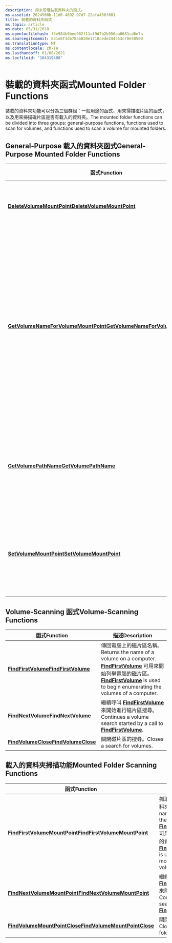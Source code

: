 ```yaml
---
description: 用來管理裝載資料夾的函式。
ms.assetid: 2624500b-11d6-4892-97d7-22efa450f681
title: 裝載的資料夾函式
ms.topic: article
ms.date: 05/31/2018
ms.openlocfilehash: f3e984b9bee902f11af9d7b2b956ea0681cd6e7a
ms.sourcegitcommit: 831e8f3db78ab820e1710cede244553c70e50500
ms.translationtype: MT
ms.contentlocale: zh-TW
ms.lasthandoff: 01/08/2021
ms.locfileid: "104319408"
---
```

# <a name="mounted-folder-functions"></a><span data-ttu-id="8125e-103">裝載的資料夾函式</span><span class="sxs-lookup"><span data-stu-id="8125e-103">Mounted Folder Functions</span></span>

<span data-ttu-id="8125e-104">裝載的資料夾功能可以分為三個群組：一般用途的函式、用來掃描磁片區的函式，以及用來掃描磁片區是否有載入的資料夾。</span><span class="sxs-lookup"><span data-stu-id="8125e-104">The mounted folder functions can be divided into three groups: general-purpose functions, functions used to scan for volumes, and functions used to scan a volume for mounted folders.</span></span>

## <a name="general-purpose-mounted-folder-functions"></a><span data-ttu-id="8125e-105">General-Purpose 載入的資料夾函式</span><span class="sxs-lookup"><span data-stu-id="8125e-105">General-Purpose Mounted Folder Functions</span></span>



| <span data-ttu-id="8125e-106">函式</span><span class="sxs-lookup"><span data-stu-id="8125e-106">Function</span></span>                                                                     | <span data-ttu-id="8125e-107">描述</span><span class="sxs-lookup"><span data-stu-id="8125e-107">Description</span></span>                                                                                                                                                 |
|------------------------------------------------------------------------------|-------------------------------------------------------------------------------------------------------------------------------------------------------------|
| [<span data-ttu-id="8125e-108">**DeleteVolumeMountPoint**</span><span class="sxs-lookup"><span data-stu-id="8125e-108">**DeleteVolumeMountPoint**</span></span>](/windows/desktop/api/FileAPI/nf-fileapi-deletevolumemountpointw)                     | <span data-ttu-id="8125e-109">刪除磁碟機號或掛接的資料夾。</span><span class="sxs-lookup"><span data-stu-id="8125e-109">Deletes a drive letter or mounted folder.</span></span>                                                                                                                   |
| [<span data-ttu-id="8125e-110">**GetVolumeNameForVolumeMountPoint**</span><span class="sxs-lookup"><span data-stu-id="8125e-110">**GetVolumeNameForVolumeMountPoint**</span></span>](/windows/desktop/api/FileAPI/nf-fileapi-getvolumenameforvolumemountpointw) | <span data-ttu-id="8125e-111">抓取與指定磁片區掛接點相關聯之磁片區的磁片區 GUID 路徑 (磁碟機號、磁片區 GUID 路徑，或已載入的資料夾) 。</span><span class="sxs-lookup"><span data-stu-id="8125e-111">Retrieves the volume GUID path for the volume that is associated with the specified volume mount point (drive letter, volume GUID path, or mounted folder).</span></span> |
| [<span data-ttu-id="8125e-112">**GetVolumePathName**</span><span class="sxs-lookup"><span data-stu-id="8125e-112">**GetVolumePathName**</span></span>](/windows/desktop/api/FileAPI/nf-fileapi-getvolumepathnamew)                               | <span data-ttu-id="8125e-113">抓取與指定磁片區相關聯的已掛接資料夾。</span><span class="sxs-lookup"><span data-stu-id="8125e-113">Retrieves the mounted folder that is associated with the specified volume.</span></span>                                                                                  |
| [<span data-ttu-id="8125e-114">**SetVolumeMountPoint**</span><span class="sxs-lookup"><span data-stu-id="8125e-114">**SetVolumeMountPoint**</span></span>](/windows/desktop/api/WinBase/nf-winbase-setvolumemountpointa)                           | <span data-ttu-id="8125e-115">將磁片區與磁碟機號或另一個磁片區上的目錄產生關聯。</span><span class="sxs-lookup"><span data-stu-id="8125e-115">Associates a volume with a drive letter or a directory on another volume.</span></span>                                                                                   |



 

## <a name="volume-scanning-functions"></a><span data-ttu-id="8125e-116">Volume-Scanning 函式</span><span class="sxs-lookup"><span data-stu-id="8125e-116">Volume-Scanning Functions</span></span>



| <span data-ttu-id="8125e-117">函式</span><span class="sxs-lookup"><span data-stu-id="8125e-117">Function</span></span>                                   | <span data-ttu-id="8125e-118">描述</span><span class="sxs-lookup"><span data-stu-id="8125e-118">Description</span></span>                                                                                                                                    |
|--------------------------------------------|------------------------------------------------------------------------------------------------------------------------------------------------|
| [<span data-ttu-id="8125e-119">**FindFirstVolume**</span><span class="sxs-lookup"><span data-stu-id="8125e-119">**FindFirstVolume**</span></span>](/windows/desktop/api/FileAPI/nf-fileapi-findfirstvolumew) | <span data-ttu-id="8125e-120">傳回電腦上的磁片區名稱。</span><span class="sxs-lookup"><span data-stu-id="8125e-120">Returns the name of a volume on a computer.</span></span> <span data-ttu-id="8125e-121">[**FindFirstVolume**](/windows/desktop/api/FileAPI/nf-fileapi-findfirstvolumew) 可用來開始列舉電腦的磁片區。</span><span class="sxs-lookup"><span data-stu-id="8125e-121">[**FindFirstVolume**](/windows/desktop/api/FileAPI/nf-fileapi-findfirstvolumew) is used to begin enumerating the volumes of a computer.</span></span> |
| [<span data-ttu-id="8125e-122">**FindNextVolume**</span><span class="sxs-lookup"><span data-stu-id="8125e-122">**FindNextVolume**</span></span>](/windows/desktop/api/FileAPI/nf-fileapi-findnextvolumew)   | <span data-ttu-id="8125e-123">繼續呼叫 [**FindFirstVolume**](/windows/desktop/api/FileAPI/nf-fileapi-findfirstvolumew)來開始進行磁片區搜尋。</span><span class="sxs-lookup"><span data-stu-id="8125e-123">Continues a volume search started by a call to [**FindFirstVolume**](/windows/desktop/api/FileAPI/nf-fileapi-findfirstvolumew).</span></span>                                                     |
| [<span data-ttu-id="8125e-124">**FindVolumeClose**</span><span class="sxs-lookup"><span data-stu-id="8125e-124">**FindVolumeClose**</span></span>](/windows/desktop/api/FileAPI/nf-fileapi-findvolumeclose) | <span data-ttu-id="8125e-125">關閉磁片區的搜尋。</span><span class="sxs-lookup"><span data-stu-id="8125e-125">Closes a search for volumes.</span></span>                                                                                                                   |



 

## <a name="mounted-folder-scanning-functions"></a><span data-ttu-id="8125e-126">載入的資料夾掃描功能</span><span class="sxs-lookup"><span data-stu-id="8125e-126">Mounted Folder Scanning Functions</span></span>



| <span data-ttu-id="8125e-127">函式</span><span class="sxs-lookup"><span data-stu-id="8125e-127">Function</span></span>                                                       | <span data-ttu-id="8125e-128">描述</span><span class="sxs-lookup"><span data-stu-id="8125e-128">Description</span></span>                                                                                                                                                                               |
|----------------------------------------------------------------|-------------------------------------------------------------------------------------------------------------------------------------------------------------------------------------------|
| [<span data-ttu-id="8125e-129">**FindFirstVolumeMountPoint**</span><span class="sxs-lookup"><span data-stu-id="8125e-129">**FindFirstVolumeMountPoint**</span></span>](/windows/desktop/api/WinBase/nf-winbase-findfirstvolumemountpointa) | <span data-ttu-id="8125e-130">抓取指定磁片區上所裝載的資料夾名稱。</span><span class="sxs-lookup"><span data-stu-id="8125e-130">Retrieves the name of a mounted folder on the specified volume.</span></span> <span data-ttu-id="8125e-131">[**FindFirstVolumeMountPoint**](/windows/desktop/api/WinBase/nf-winbase-findfirstvolumemountpointa) 可用來開始掃描磁片區上掛接的資料夾。</span><span class="sxs-lookup"><span data-stu-id="8125e-131">[**FindFirstVolumeMountPoint**](/windows/desktop/api/WinBase/nf-winbase-findfirstvolumemountpointa) is used to begin scanning the mounted folders on a volume.</span></span> |
| [<span data-ttu-id="8125e-132">**FindNextVolumeMountPoint**</span><span class="sxs-lookup"><span data-stu-id="8125e-132">**FindNextVolumeMountPoint**</span></span>](/windows/desktop/api/WinBase/nf-winbase-findnextvolumemountpointa)   | <span data-ttu-id="8125e-133">繼續呼叫 [**FindFirstVolumeMountPoint**](/windows/desktop/api/WinBase/nf-winbase-findfirstvolumemountpointa)來開始載入的資料夾搜尋。</span><span class="sxs-lookup"><span data-stu-id="8125e-133">Continues a mounted folder search started by a call to [**FindFirstVolumeMountPoint**](/windows/desktop/api/WinBase/nf-winbase-findfirstvolumemountpointa).</span></span>                                                                    |
| [<span data-ttu-id="8125e-134">**FindVolumeMountPointClose**</span><span class="sxs-lookup"><span data-stu-id="8125e-134">**FindVolumeMountPointClose**</span></span>](/windows/desktop/api/WinBase/nf-winbase-findvolumemountpointclose) | <span data-ttu-id="8125e-135">關閉已載入資料夾的搜尋。</span><span class="sxs-lookup"><span data-stu-id="8125e-135">Closes a search for mounted folders.</span></span>                                                                                                                                                      |



 

 

 



